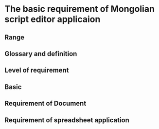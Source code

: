 # The basic requirement of  Mongolian script editor applicaion

## Range

## Glossary and definition

## Level of requirement

## Basic

## Requirement of  Document

## Requirement of spreadsheet ᠎application

## 



